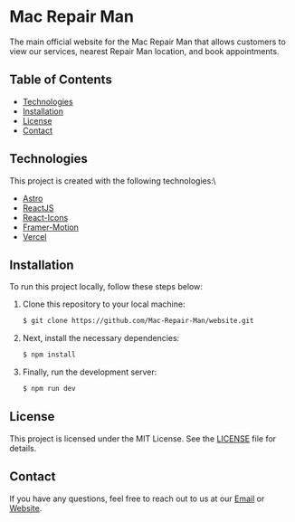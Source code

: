 # Mac Repair Man
The main official website for the Mac Repair Man that allows customers to view our services, nearest Repair Man location, and book appointments.

## Table of Contents
- [Technologies](#technologies)
- [Installation](#installation)
- [License](#license)
- [Contact](#contact)

## Technologies
This project is created with the following technologies:\

- [Astro](https://astro.build/)
- [ReactJS](https://reactjs.org/)
- [React-Icons](https://react-icons.github.io/react-icons/)
- [Framer-Motion](https://www.framer.com/motion/)
- [Vercel](https://vercel.com/)

## Installation
To run this project locally, follow these steps below:

1. Clone this repository to your local machine:
    ```bash
    $ git clone https://github.com/Mac-Repair-Man/website.git
    ```

2. Next, install the necessary dependencies:
    ```bash
    $ npm install
    ```

3. Finally, run the development server:
    ```bash
    $ npm run dev
    ```

## License
This project is licensed under the MIT License. See the [LICENSE](https://github.com/Mac-Repair-Man/website/blob/main/LICENSE) file for details.

## Contact
If you have any questions, feel free to reach out to us at our [Email](info@macrepairman.ca) or [Website](https://macrepairman.ca/).